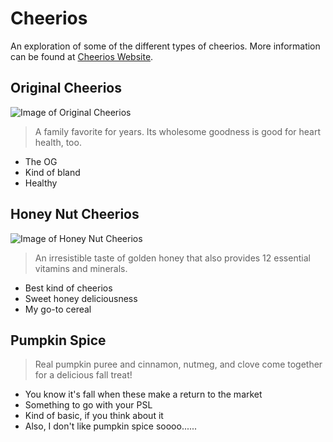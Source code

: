 # Cheerios
An exploration of some of the different types of cheerios. More information can be found at
[Cheerios Website](https://www.cheerios.com/products).

## Original Cheerios

![Image of Original Cheerios](https://github.com/mvill142/Cheerios/blob/master/original%20Cheerios.png)

> A family favorite for years. Its wholesome goodness is good for heart health, too.


* The OG
* Kind of bland
* Healthy

## Honey Nut Cheerios

![Image of Honey Nut Cheerios](https://github.com/mvill142/Cheerios/blob/master/Honey%20Nut%20Cheerios.png)

> An irresistible taste of golden honey that also provides 12 essential vitamins and minerals.

* Best kind of cheerios
* Sweet honey deliciousness
* My go-to cereal

## Pumpkin Spice

>Real pumpkin puree and cinnamon, nutmeg, and clove come together for a delicious fall treat!

* You know it's fall when these make a return to the market
* Something to go with your PSL
* Kind of basic, if you think about it
* Also, I don't like pumpkin spice soooo......

